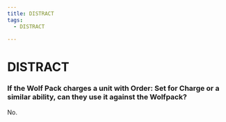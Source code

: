 ```yaml
---
title: DISTRACT
tags:
  - DISTRACT

---
```


# DISTRACT

### If the Wolf Pack charges a unit with Order: Set for Charge or a similar ability, can they use it against the Wolfpack? 

No.




